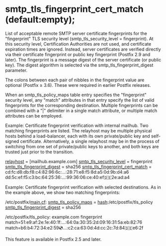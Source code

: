 # smtp_tls_fingerprint_cert_match (default:empty); 

 List of acceptable remote SMTP server certificate fingerprints for
the "fingerprint" TLS security level (smtp_tls_security_level =
fingerprint). At this security level, Certification Authorities are not
used, and certificate expiration times are ignored. Instead, server
certificates are verified directly via their certificate fingerprint
or public key fingerprint (Postfix 2.9 and later). The fingerprint
is a message digest of the server certificate (or public key). The
digest algorithm is selected via the smtp_tls_fingerprint_digest
parameter. 

 The colons between each pair of nibbles in the fingerprint value
are optional (Postfix &ge; 3.6). These were required in earlier
Postfix releases. 

 When an smtp_tls_policy_maps table entry specifies the
"fingerprint" security level, any "match" attributes in that entry specify
the list of valid fingerprints for the corresponding destination. Multiple
fingerprints can be combined with a "|" delimiter in a single match
attribute, or multiple match attributes can be employed. 

 Example: Certificate fingerprint verification with internal mailhub.
Two matching fingerprints are listed. The relayhost may be multiple
physical hosts behind a load-balancer, each with its own private/public
key and self-signed certificate. Alternatively, a single relayhost may
be in the process of switching from one set of private/public keys to
another, and both keys are trusted just prior to the transition. 



<a href="postconf.5.html#relayhost">relayhost</a> = [mailhub.example.com]
<a href="postconf.5.html#smtp_tls_security_level">smtp_tls_security_level</a> = fingerprint
<a href="postconf.5.html#smtp_tls_fingerprint_digest">smtp_tls_fingerprint_digest</a> = sha256
<a href="postconf.5.html#smtp_tls_fingerprint_cert_match">smtp_tls_fingerprint_cert_match</a> =
    cd:fc:d8:db:f8:c4:82:96:6c:...:28:71:e8:f5:8d:a5:0d:9b:d4:a6
    dd:5c:ef:f5:c3:bc:64:25:36:...:99:36:06:ce:40:ef:de:2e:ad:a4



 Example: Certificate fingerprint verification with selected destinations.
As in the example above, we show two matching fingerprints: 



/etc/postfix/<a href="postconf.5.html">main.cf</a>:
    <a href="postconf.5.html#smtp_tls_policy_maps">smtp_tls_policy_maps</a> = <a href="DATABASE_README.html#types">hash</a>:/etc/postfix/tls_policy
    <a href="postconf.5.html#smtp_tls_fingerprint_digest">smtp_tls_fingerprint_digest</a> = sha256





/etc/postfix/tls_policy:
    example.com fingerprint
        match=51:e9:af:2e:1e:40:1f:...:64:0a:30:35:2d:09:16:31:5a:eb:82:76
        match=b6:b4:72:34:e2:59:cd:...:c2:ca:63:0d:4d:cc:2c:7d:84:de:e6:2f



 This feature is available in Postfix 2.5 and later. 


